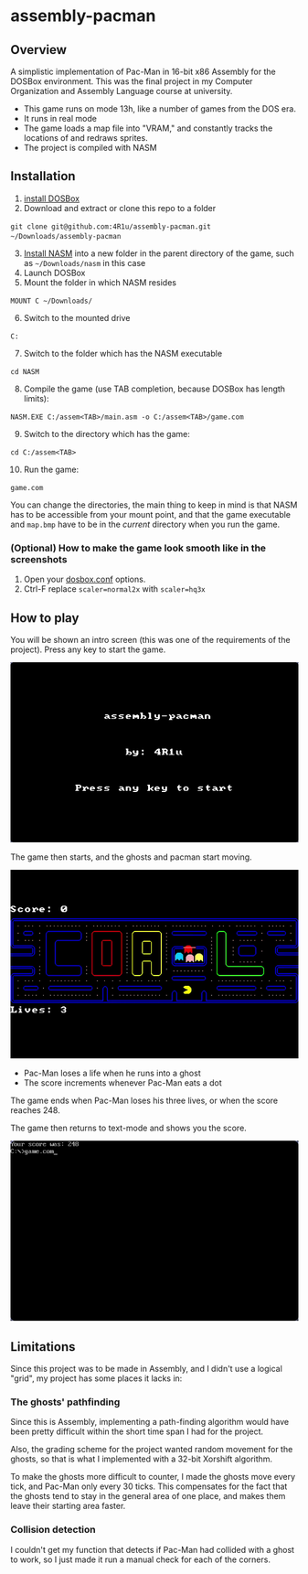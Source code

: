 # assembly-pacman

## Overview

A simplistic implementation of Pac-Man in 16-bit x86 Assembly for the DOSBox 
environment.
This was the final project in my Computer Organization and Assembly Language
course at university.

- This game runs on mode 13h, like a number of games from the DOS era.
- It runs in real mode
- The game loads a map file into "VRAM," and constantly tracks the locations of 
and redraws sprites.
- The project is compiled with NASM

## Installation

1. [install DOSBox](https://www.dosbox.com/download.php?main=1)
2. Download and extract or clone this repo to a folder

``git clone git@github.com:4R1u/assembly-pacman.git ~/Downloads/assembly-pacman``

3. [Install NASM](https://www.nasm.us/pub/nasm/snapshots/latest/dos/) into a
new folder in the parent directory of the game, such as `~/Downloads/nasm` in
this case
4. Launch DOSBox
5. Mount the folder in which NASM resides

``MOUNT C ~/Downloads/``

6. Switch to the mounted drive

``C:``

7. Switch to the folder which has the NASM executable

``cd NASM``

8. Compile the game (use TAB completion, because DOSBox has length limits):

``NASM.EXE C:/assem<TAB>/main.asm -o C:/assem<TAB>/game.com``

9. Switch to the directory which has the game:

``cd C:/assem<TAB>``

10. Run the game:

``game.com``

You can change the directories, the main thing to keep in mind is that NASM 
has to be accessible from your mount point, and that the game executable and 
`map.bmp` have to be in the _current_ directory when you run the game.

### (Optional) How to make the game look smooth like in the screenshots

1. Open your [dosbox.conf](https://www.dosbox.com/wiki/Dosbox.conf#scaler_.3D_none_.7C_normal2x_.7C_normal3x_.7C_tv2x_.7C_tv3x_.7C_rgb2x_.7C_rgb3x_.7C_scan2x_.7C_scan3x_.7C_advmame2x_.7C_advmame3x_.7C_advinterp2x_.7C_advinterp3x_.7C_2xsai_.7C_super2xsai_.7C_supereagle_.7C_hq2x_.7C_hq3x) options. 
2. Ctrl-F replace `scaler=normal2x` with `scaler=hq3x`

## How to play

You will be shown an intro screen (this was one of the requirements of the 
project). Press any key to start the game.

![The intro screen](assets/intro.png)

The game then starts, and the ghosts and pacman start moving.

![The start of the game](assets/start.png)

- Pac-Man loses a life when he runs into a ghost
- The score increments whenever Pac-Man eats a dot

The game ends when Pac-Man loses his three lives, or when the score reaches 
248.

The game then returns to text-mode and shows you the score.

![The end of the game](assets/gameover.png)

## Limitations

Since this project was to be made in Assembly, and I didn't use a logical 
"grid", my project has some places it lacks in:

### The ghosts' pathfinding

Since this is Assembly, implementing a path-finding algorithm would have been 
pretty difficult within the short time span I had for the project.

Also, the grading scheme for the project wanted random movement for the ghosts, 
so that is what I implemented with a 32-bit Xorshift algorithm.

To make the ghosts more difficult to counter, I made the ghosts move every
tick, and Pac-Man only every 30 ticks. This compensates for the fact that the 
ghosts tend to stay in the general area of one place, and makes them leave 
their starting area faster.

### Collision detection

I couldn't get my function that detects if Pac-Man had collided with a ghost 
to work, so I just made it run a manual check for each of the corners.

